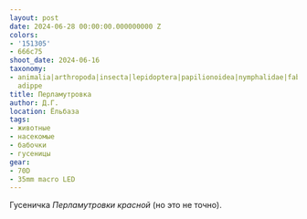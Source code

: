 ```yaml
---
layout: post
date: 2024-06-28 00:00:00.000000000 Z
colors:
- '151305'
- 666c75
shoot_date: 2024-06-16
taxonomy:
- animalia|arthropoda|insecta|lepidoptera|papilionoidea|nymphalidae|fabriciana|fabriciana
  adippe
title: Перламутровка
author: Д.Г.
location: Ёльбаза
tags:
- животные
- насекомые
- бабочки
- гусеницы
gear:
- 70D
- 35mm macro LED
---
```

Гусеничка _Перламутровки красной_ (но это не точно).

